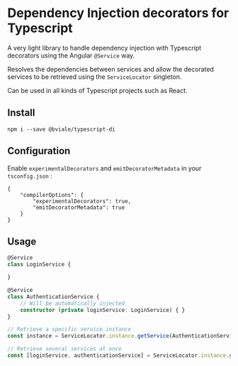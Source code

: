 # Dependency Injection decorators for Typescript
A very light library to handle dependency injection with Typescript decorators using the Angular `@Service` way.

Resolves the dependencies between services and allow the decorated services to be retrieved using the `ServiceLocator` singleton.

Can be used in all kinds of Typescript projects such as React.

## Install

`npm i --save @bviale/typescript-di`

## Configuration
Enable `experimentalDecorators` and `emitDecoratorMetadata` in your `tsconfig.json` :
```
{
    "compilerOptions": {
        "experimentalDecorators": true,
        "emitDecoratorMetadata": true
    }
}
```

## Usage

```typescript
@Service
class LoginService {

}

@Service
class AuthenticationService {
    // Will be automatically injected
    constructor (private loginService: LoginService) { }
}

// Retrieve a specific service instance
const instance = ServiceLocator.instance.getService(AuthenticationService) as AuthenticationService;

// Retrieve several services at once
const [loginService, authenticationService] = ServiceLocator.instance.getServices(LoginService, AuthenticationService);
```
